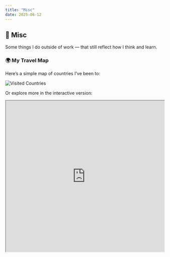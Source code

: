 ```yaml
---
title: "Misc"
date: 2025-06-12
---
```


## 🧶 Misc

Some things I do outside of work — that still reflect how I think and learn.

### 🌍 My Travel Map

Here’s a simple map of countries I’ve been to:

![Visited Countries]()

Or explore more in the interactive version:

<iframe src="https://www.google.com/maps/d/embed?mid=YOUR_MAP_ID" width="100%" height="480"></iframe>

